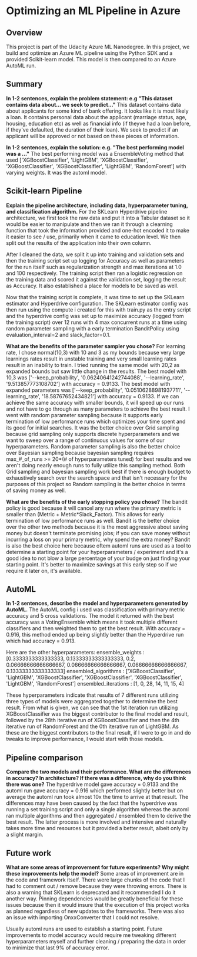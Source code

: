 # Optimizing an ML Pipeline in Azure

## Overview
This project is part of the Udacity Azure ML Nanodegree.
In this project, we build and optimize an Azure ML pipeline using the Python SDK and a provided Scikit-learn model.
This model is then compared to an Azure AutoML run.

## Summary
**In 1-2 sentences, explain the problem statement: e.g "This dataset contains data about... we seek to predict..."**
This dataset contains data about applicants for some kind of bank offering. It looks like it is most likely a loan.
It contains personal data about the applicant (marriage status, age, housing, education etc) as well as financial info (if theyve had a loan before, if they've defaulted, the duration of their loan).
We seek to predict if an applicant will be approved or not based on these pieces of information.

**In 1-2 sentences, explain the solution: e.g. "The best performing model was a ..."**
The best performing model was a EnsembleVoting method that used ['XGBoostClassifier', 'LightGBM', 'XGBoostClassifier', 'XGBoostClassifier', 'XGBoostClassifier', 'LightGBM', 'RandomForest'] with varying weights. It was the automl model.

## Scikit-learn Pipeline
**Explain the pipeline architecture, including data, hyperparameter tuning, and classification algorithm.**
For the SKLearn Hyperdrive pipeline architecture, we first took the raw data and put it into a Tabular dataset so it would be easier to manipulate and then we ran it through a clearning function that took
the information provided and one-hot encoded it to make it easier to see / use, primarily when it came to education level. We then split out the results of the application into their own column.

After I cleaned the data, we split it up into training and validation sets and then the training script set up logging for Accuracy as well as parameters for the run itself such as regularization strength
and max iterations at 1.0 and 100 respectively. The training script then ran a logistic regression on the training data and scored it against the validation set, logging the result as Accuracy. It also
established a place for models to be saved as well.

Now that the training script is complete, it was time to set up the SKLearn estimator and Hyperdrive configuration. The SKLearn estimator config was then run using the compute i created for this with train.py
as the entry script and the hyperdrive config was set up to maximize accuracy (logged from the training script) over 12 runs with 4 max concurrent runs at a time using random parameter sampling with a early 
termination BanditPolicy using evaluation_interval=2 and slack_factor=0.1.

**What are the benefits of the parameter sampler you chose?**
For learning rate, I chose normal(10,3) with 10 and 3 as my bounds because very large learnings rates result in unstable training and very small learning rates result in an inability to train. 
I tried running the same model with 20,2 as expanded bounds but saw little change in the results.
The best model with 10,3 was ['--keep_probability', '0.06240641242744088', '--learning_rate', '9.513857773108702'] with accuracy = 0.9133.
The best model with expanded parameters was ['--keep_probability', '0.05106288981937711', '--learning_rate', '18.58767652434821'] with accuracy = 0.9133. If we can achieve the same accuracy with smaller bounds, it
will speed up our runs and not have to go through as many parameters to achieve the best result. 
I went with random parameter sampling because it supports early termination of low performance runs which optimizes your time spent and its good for initial searches. It was the better choice over Grid sampling because grid sampling 
only supports discrete hyperparameters and we want to sweep over a range of continuous values for some of our hyperparameters. Random parameter sampling is also the better choice over Bayesian sampling because bayesian sampling
requires max_#_of_runs >= 20*(# of hyperparameters tuned) for best results and we aren't doing nearly enough runs to fully utilize this sampling method. 
Both Grid sampling and bayesian sampling work best if there is enough budget to exhaustively search over the search space and that isn't necessary for the purposes of this project so Random sampling is the better choice in terms of 
saving money as well. 

**What are the benefits of the early stopping policy you chose?**
The bandit policy is good because it will cancel any run where the primary metric is smaller than (Metric + Metric*Slack_Factor). This allows for early termination of low performance runs as well.
Bandit is the better choice over the other two methods because it is the most aggressive about saving money but doesn't terminate promising jobs; if you can save money without incurring a loss on your primary metric, why spend the extra money?
Bandit is also the best choice here because oftem automl runs are used as a tool to determine a starting point for your hyperparameters / experiment and it's a good idea to not blow a large percentage of your budge on just finding your
starting point. It's better to maximize savings at this early step so if we require it later on, it's available.

## AutoML
**In 1-2 sentences, describe the model and hyperparameters generated by AutoML.**
The AutoML config i used was classification with primary metric accuracy and 5 cross validations. 
The model it returned with the best accuracy was a VotingEnsemble which means it took multiple different classifiers and then weighted them to get the best result. With accuracy = 0.916, this method ended up being slightly better than the Hyperdrive run which had accuracy = 0.913. 

Here are the other hyperparameters:
ensemble_weights : [0.3333333333333333, 0.13333333333333333, 0.2, 0.06666666666666667, 0.06666666666666667, 0.06666666666666667, 0.13333333333333333]
ensembled_algorithms : ['XGBoostClassifier', 'LightGBM', 'XGBoostClassifier', 'XGBoostClassifier', 'XGBoostClassifier', 'LightGBM', 'RandomForest']
ensembled_iterations : [1, 0, 28, 14, 11, 15, 4]

These hyperparameters indicate that results of 7 different runs utilizing three types of models were aggregated together to determine the best result. From what is given, we can see that the 1st iteration run utilizing XGBoostClassifier was the biggest contributor to the final model 
and result, followed by the 28th iterative run of XGBoostClassifier and then the 4th iterative run of RandomForest and the 0th iterative run of LightGBM. As these are the biggest contributors to the final result, if I were to go in and do tweaks to improve performance, I would start with those models.

## Pipeline comparison
**Compare the two models and their performance. What are the differences in accuracy? In architecture? If there was a difference, why do you think there was one?**
The hyperdrive model gave accuracy = 0.9133 and the automl run gave accuracy = 0.916 which performed slightly better but on average the automl run took almost 10x the time to arrive at that result. The differences may have been caused by the fact that the hyperdrive was running a set training script and only a single algorithm whereas the automl ran multiple algorithms and then aggregated / ensembled them to derive the best result. The latter process is more involved and intensive and naturally takes more time and resources but it provided a better result, albeit only by a slight margin.

## Future work
**What are some areas of improvement for future experiments? Why might these improvements help the model?**
Some areas of improvement are in the code and framework itself. There were large chunks of the code that I had to comment out / remove because they were throwing errors. There is also a warning that SKLearn is deprecated and it recommended I do it another way. Pinning dependencies would be greatly beneficial for these issues because then it would insure that the execution of this project works as planned regardless of new updates to the frameworks. There was also an issue with importing OnxxConverter that I could not resolve.

Usually automl runs are used to establish a starting point. Future improvements to model accuracy would require me tweaking different hyperparameters myself and further cleaning / preparing the data in order to minimize that last 9% of accuracy error.


